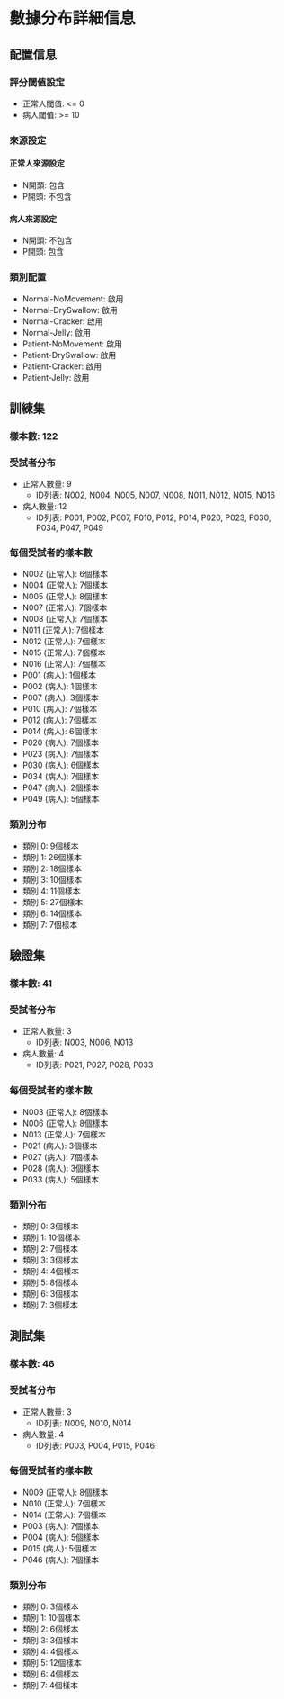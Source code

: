 # 數據分布詳細信息

## 配置信息

### 評分閾值設定
- 正常人閾值: <= 0
- 病人閾值: >= 10

### 來源設定
#### 正常人來源設定
- N開頭: 包含
- P開頭: 不包含

#### 病人來源設定
- N開頭: 不包含
- P開頭: 包含

### 類別配置
- Normal-NoMovement: 啟用
- Normal-DrySwallow: 啟用
- Normal-Cracker: 啟用
- Normal-Jelly: 啟用
- Patient-NoMovement: 啟用
- Patient-DrySwallow: 啟用
- Patient-Cracker: 啟用
- Patient-Jelly: 啟用

## 訓練集

### 樣本數: 122

### 受試者分布
- 正常人數量: 9
  - ID列表: N002, N004, N005, N007, N008, N011, N012, N015, N016
- 病人數量: 12
  - ID列表: P001, P002, P007, P010, P012, P014, P020, P023, P030, P034, P047, P049

### 每個受試者的樣本數
- N002 (正常人): 6個樣本
- N004 (正常人): 7個樣本
- N005 (正常人): 8個樣本
- N007 (正常人): 7個樣本
- N008 (正常人): 7個樣本
- N011 (正常人): 7個樣本
- N012 (正常人): 7個樣本
- N015 (正常人): 7個樣本
- N016 (正常人): 7個樣本
- P001 (病人): 1個樣本
- P002 (病人): 1個樣本
- P007 (病人): 3個樣本
- P010 (病人): 7個樣本
- P012 (病人): 7個樣本
- P014 (病人): 6個樣本
- P020 (病人): 7個樣本
- P023 (病人): 7個樣本
- P030 (病人): 6個樣本
- P034 (病人): 7個樣本
- P047 (病人): 2個樣本
- P049 (病人): 5個樣本

### 類別分布
- 類別 0: 9個樣本
- 類別 1: 26個樣本
- 類別 2: 18個樣本
- 類別 3: 10個樣本
- 類別 4: 11個樣本
- 類別 5: 27個樣本
- 類別 6: 14個樣本
- 類別 7: 7個樣本

## 驗證集

### 樣本數: 41

### 受試者分布
- 正常人數量: 3
  - ID列表: N003, N006, N013
- 病人數量: 4
  - ID列表: P021, P027, P028, P033

### 每個受試者的樣本數
- N003 (正常人): 8個樣本
- N006 (正常人): 8個樣本
- N013 (正常人): 7個樣本
- P021 (病人): 3個樣本
- P027 (病人): 7個樣本
- P028 (病人): 3個樣本
- P033 (病人): 5個樣本

### 類別分布
- 類別 0: 3個樣本
- 類別 1: 10個樣本
- 類別 2: 7個樣本
- 類別 3: 3個樣本
- 類別 4: 4個樣本
- 類別 5: 8個樣本
- 類別 6: 3個樣本
- 類別 7: 3個樣本

## 測試集

### 樣本數: 46

### 受試者分布
- 正常人數量: 3
  - ID列表: N009, N010, N014
- 病人數量: 4
  - ID列表: P003, P004, P015, P046

### 每個受試者的樣本數
- N009 (正常人): 8個樣本
- N010 (正常人): 7個樣本
- N014 (正常人): 7個樣本
- P003 (病人): 7個樣本
- P004 (病人): 5個樣本
- P015 (病人): 5個樣本
- P046 (病人): 7個樣本

### 類別分布
- 類別 0: 3個樣本
- 類別 1: 10個樣本
- 類別 2: 6個樣本
- 類別 3: 3個樣本
- 類別 4: 4個樣本
- 類別 5: 12個樣本
- 類別 6: 4個樣本
- 類別 7: 4個樣本

